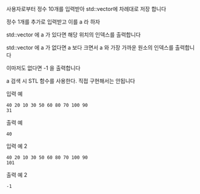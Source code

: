 사용자로부터 정수 10개를 입력받아 std::vector에 차례대로 저장 합니다

정수 1개를 추가로 입력받고 이를 a 라 하자

std::vector 에 a 가 있다면 해당 위치의 인덱스를 출력합니다

std::vector 에 a 가 없다면 a 보다 크면서 a 와 가장 가까운 원소의 인덱스를 출력합니다

이마저도 없다면 -1 을 출력합니다

a 검색 시 STL 함수를 사용한다. 직접 구현해서는 안됩니다

입력 예
```
40 20 10 30 50 60 80 70 100 90
31
```

출력 예
```
40
```

입력 예 2
```
40 20 10 30 50 60 80 70 100 90
101
```

출력 예 2
```
-1
```
